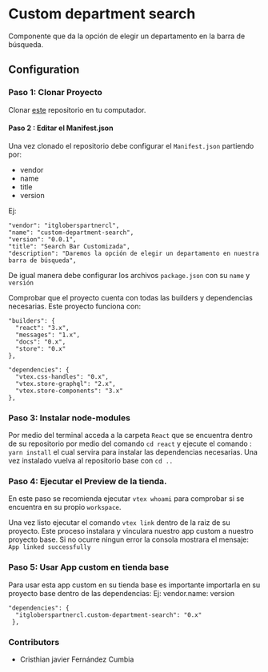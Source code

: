 # Custom department search

Componente que da la opción de elegir un departamento en la barra de búsqueda.

## Configuration 

### Paso 1: Clonar Proyecto

Clonar [este](https://github.com/cristhian-fernandez/itgloberspartnercl-custom-department-search/) repositorio en tu computador.

#### Paso 2 : Editar el Manifest.json

Una vez clonado el repositorio debe configurar el `Manifest.json` partiendo por: 
 - vendor
 - name
 - title
 - version
  
Ej: 

    "vendor": "itgloberspartnercl",
    "name": "custom-department-search",
    "version": "0.0.1",
    "title": "Search Bar Customizada",
    "description": "Daremos la opción de elegir un departamento en nuestra barra de búsqueda",

De igual manera debe configurar los archivos `package.json` con su `name` y `versión`

Comprobar que el proyecto cuenta con todas las builders y dependencias necesarias. Este proyecto funciona con: 

    "builders": {
      "react": "3.x",
      "messages": "1.x",
      "docs": "0.x",
      "store": "0.x"
    },  

    "dependencies": {
      "vtex.css-handles": "0.x",
      "vtex.store-graphql": "2.x",
      "vtex.store-components": "3.x"
    },

### Paso 3: Instalar node-modules

Por medio del terminal acceda a la carpeta `React` que se encuentra dentro de su repositorio por medio del comando `cd react` y ejecute el comando : `yarn install` el cual servira para instalar las dependencias necesarias. Una vez instalado vuelva al repositorio base con `cd ..`


### Paso 4: Ejecutar el Preview de la tienda.

En este paso se recomienda ejecutar `vtex whoami` para comprobar si se encuentra en su propio `workspace`.

Una vez listo ejecutar el comando `vtex link` dentro de la raiz de su proyecto. Este proceso instalara y vinculara nuestro app custom a nuestro proyecto base. Si no ocurre ningun error la consola mostrara el mensaje: `App linked successfully`

### Paso 5: Usar App custom en tienda base

Para usar esta app custom en su tienda base es importante importarla en su proyecto base dentro de las dependencias: 
Ej: vendor.name: version
  
    "dependencies": {
      "itgloberspartnercl.custom-department-search": "0.x"
     },


### Contributors

- Cristhian javier Fernández Cumbia
